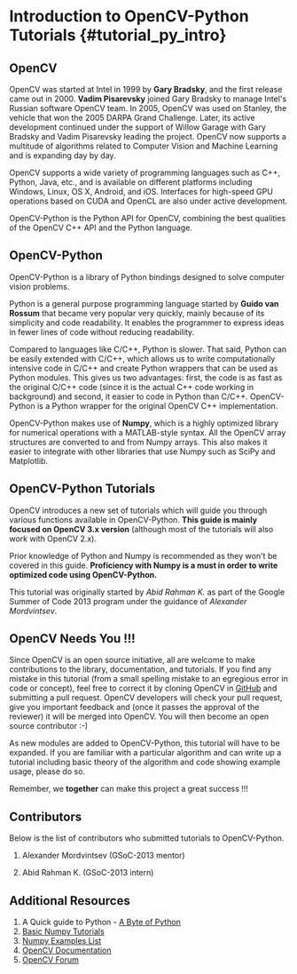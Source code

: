 # Introduction to OpenCV-Python Tutorials {#tutorial_py_intro}

## OpenCV

OpenCV was started at Intel in 1999 by **Gary Bradsky**, and the first release came out in 2000.
**Vadim Pisarevsky** joined Gary Bradsky to manage Intel's Russian software OpenCV team. In 2005, OpenCV was used on Stanley, the vehicle that won the 2005 DARPA Grand Challenge. Later, its active development continued under the support of Willow Garage with Gary Bradsky and Vadim Pisarevsky leading the project. OpenCV now supports a multitude of algorithms related to Computer Vision and Machine Learning and is expanding day by day.

OpenCV supports a wide variety of programming languages such as C++, Python, Java, etc., and is available on different platforms including Windows, Linux, OS X, Android, and iOS. Interfaces for high-speed GPU operations based on CUDA and OpenCL are also under active development.

OpenCV-Python is the Python API for OpenCV, combining the best qualities of the OpenCV C++ API and the Python language.

## OpenCV-Python

OpenCV-Python is a library of Python bindings designed to solve computer vision problems.

Python is a general purpose programming language started by **Guido van Rossum** that became very popular very quickly, mainly because of its simplicity and code readability. It enables the programmer to express ideas in fewer lines of code without reducing readability.

Compared to languages like C/C++, Python is slower. That said, Python can be easily extended with C/C++, which allows us to write computationally intensive code in C/C++ and create Python wrappers that can be used as Python modules. This gives us two advantages: first, the code is as fast as the original C/C++ code (since it is the actual C++ code working in background) and second, it easier to code in Python than C/C++. OpenCV-Python is a Python wrapper for the original OpenCV C++ implementation.

OpenCV-Python makes use of **Numpy**, which is a highly optimized library for numerical operations with a MATLAB-style syntax. All the OpenCV array structures are converted to and from Numpy arrays.
This also makes it easier to integrate with other libraries that use Numpy such as SciPy and Matplotlib.

## OpenCV-Python Tutorials

OpenCV introduces a new set of tutorials which will guide you through various functions available in OpenCV-Python. **This guide is mainly focused on OpenCV 3.x version** (although most of the tutorials will also work with OpenCV 2.x).

Prior knowledge of Python and Numpy is recommended as they won't be covered in this guide. **Proficiency with Numpy is a must in order to write optimized code using OpenCV-Python.**

This tutorial was originally started by *Abid Rahman K.* as part of the Google Summer of Code 2013 program under the guidance of *Alexander Mordvintsev*.

## OpenCV Needs You !!!

Since OpenCV is an open source initiative, all are welcome to make contributions to the library, documentation, and tutorials. If you find any mistake in this tutorial (from a small spelling mistake to an egregious error in code or concept), feel free to correct it by cloning OpenCV in [GitHub](https://github.com/opencv/opencv) and submitting a pull request. OpenCV developers will check your pull request, give you important feedback and (once it passes the approval of the reviewer) it will be merged into OpenCV. You will then become an open source contributor :-)

As new modules are added to OpenCV-Python, this tutorial will have to be expanded. If you are familiar with a particular algorithm and can write up a tutorial including basic theory of the algorithm and code showing example usage, please do so.

Remember, we **together** can make this project a great success !!!

## Contributors

Below is the list of contributors who submitted tutorials to OpenCV-Python.

1. Alexander Mordvintsev (GSoC-2013 mentor)

2. Abid Rahman K. (GSoC-2013 intern)

## Additional Resources

1. A Quick guide to Python - [A Byte of Python](http://swaroopch.com/notes/python/)
2. [Basic Numpy Tutorials](http://wiki.scipy.org/Tentative_NumPy_Tutorial)
3. [Numpy Examples List](http://wiki.scipy.org/Numpy_Example_List)
4. [OpenCV Documentation](http://docs.opencv.org/)
5. [OpenCV Forum](http://answers.opencv.org/questions/)
